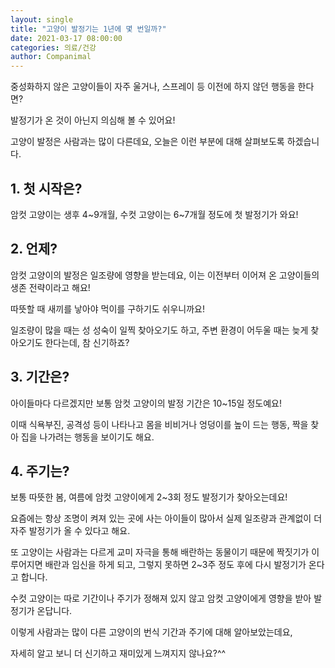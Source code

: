 ```yaml
---
layout: single
title: "고양이 발정기는 1년에 몇 번일까?"
date: 2021-03-17 08:00:00
categories: 의료/건강
author: Companimal
---
```


중성화하지 않은 고양이들이 자주 울거나, 스프레이 등 이전에 하지 않던 행동을 한다면?

발정기가 온 것이 아닌지 의심해 볼 수 있어요!

고양이 발정은 사람과는 많이 다른데요, 오늘은 이런 부분에 대해 살펴보도록 하겠습니다.

## 1. 첫 시작은?

암컷 고양이는 생후 4~9개월, 수컷 고양이는 6~7개월 정도에 첫 발정기가 와요!

## 2. 언제?

암컷 고양이의 발정은 일조량에 영향을 받는데요, 이는 이전부터 이어져 온 고양이들의 생존 전략이라고 해요!

따뜻할 때 새끼를 낳아야 먹이를 구하기도 쉬우니까요!

일조량이 많을 때는 성 성숙이 일찍 찾아오기도 하고, 주변 환경이 어두울 때는 늦게 찾아오기도 한다는데, 참 신기하죠?

## 3. 기간은?

아이들마다 다르겠지만 보통 암컷 고양이의 발정 기간은 10~15일 정도예요!

이때 식욕부진, 공격성 등이 나타나고 몸을 비비거나 엉덩이를 높이 드는 행동, 짝을 찾아 집을 나가려는 행동을 보이기도 해요.

## 4. 주기는?

보통 따뜻한 봄, 여름에 암컷 고양이에게 2~3회 정도 발정기가 찾아오는데요!

요즘에는 항상 조명이 켜져 있는 곳에 사는 아이들이 많아서 실제 일조량과 관계없이 더 자주 발정기가 올 수 있다고 해요.

또 고양이는 사람과는 다르게 교미 자극을 통해 배란하는 동물이기 때문에 짝짓기가 이루어지면 배란과 임신을 하게 되고, 그렇지 못하면 2~3주 정도 후에 다시 발정기가 온다고 합니다.

수컷 고양이는 따로 기간이나 주기가 정해져 있지 않고 암컷 고양이에게 영향을 받아 발정기가 온답니다.

이렇게 사람과는 많이 다른 고양이의 번식 기간과 주기에 대해 알아보았는데요,

자세히 알고 보니 더 신기하고 재미있게 느껴지지 않나요?^^
